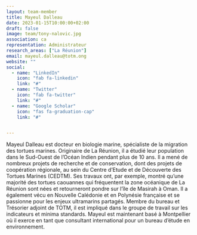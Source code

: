 ```yaml
---
layout: team-member
title: Mayeul Dalleau
date: 2023-01-15T10:00:00+02:00
draft: false
image: team/tony-nalovic.jpg
association: ca
representation: Administrateur
research_areas: ["La Réunion"]
email: mayeul.dalleau@totm.ong
website: ""
social:
  - name: "LinkedIn"
    icon: "fab fa-linkedin"
    link: "#"
  - name: "Twitter"
    icon: "fab fa-twitter"
    link: "#"
  - name: "Google Scholar"
    icon: "fas fa-graduation-cap"
    link: "#"


---
```


Mayeul Dalleau est docteur en biologie marine, spécialiste de la migration des tortues marines. Originaire de La Réunion, il a étudié leur population dans le Sud-Ouest de l’Océan Indien pendant plus de 10 ans. Il a mené de nombreux projets de recherche et de conservation, dont des projets de coopération régionale, au sein du Centre d’Etude et de Découverte des Tortues Marines (CEDTM). Ses travaux ont, par exemple, montré qu’une majorité des tortues caouannes qui fréquentent la zone océanique de La Réunion sont nées et retourneront pondre sur l’île de Masirah à Oman. Il a également vécu en Nouvelle Calédonie et en Polynésie française et se passionne pour les enjeux ultramarins partagés. Membre du bureau et Trésorier adjoint de TOTM, il est impliqué dans le groupe de travail sur les indicateurs et minima standards. Mayeul est maintenant basé à Montpellier où il exerce en tant que consultant international pour un bureau d’étude en environnement. 
